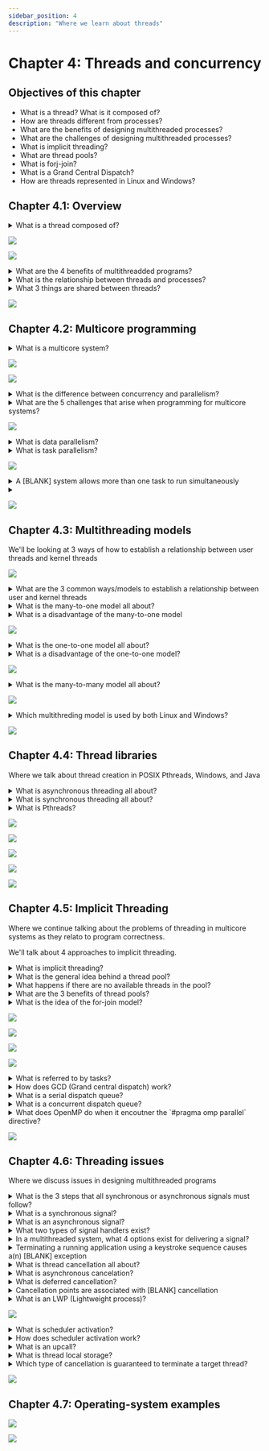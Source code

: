 ```yaml
---
sidebar_position: 4
description: "Where we learn about threads"
---
```


# Chapter 4: Threads and concurrency

## Objectives of this chapter

- What is a thread? What is it composed of?
- How are threads different from processes?
- What are the benefits of designing multithreaded processes?
- What are the challenges of designing multithreaded processes?
- What is implicit threading?
- What are thread pools?
- What is forj-join?
- What is a Grand Central Dispatch?
- How are threads represented in Linux and Windows?

## Chapter 4.1: Overview

<details>
    <summary>What is a thread composed of?</summary>
    <ul>
        <li>An ID</li>
        <li>A program counter (PC)</li>
        <li>A register set</li>
        <li>A stack</li>
    </ul>
</details>

![](./assets/f4.1.1.png)

![](./assets/f4.1.2.png)

<details>
    <summary>What are the 4 benefits of multithreadded programs?</summary>
    <ul>
        <li>Responsiveness: now you don't have to freeze a site when a user clicks a button</li>
        <li>Resource sharing: Threads share memory with the process they belong to!</li>
        <li>Economy: it's easier to context-switch between threads than processes</li>
        <li>Scalability: </li>
    </ul>
</details>

<details>
    <summary>What is the relationship between threads and processes?</summary>
    <div>A process consists of one or more threads</div>
</details>

<details>
    <summary>What 3 things are shared between threads?</summary>
    <ul>
        <li>Code</li>
        <li>Data</li>
        <li>Files</li>
    </ul>
</details>

![](./assets/sg4.1.png)

## Chapter 4.2: Multicore programming

<details>
    <summary>What is a multicore system?</summary>
    <div>A system that contains a single processing chip with multiple computing cores</div>
</details>


![](./assets/pa4.2.1.png)

![](./assets/pa4.2.2.png)

<details>
    <summary>What is the difference between concurrency and parallelism?</summary>
    <div>Concurrency: Every task in your to-do list gets to make progress!</div>
    <div>Parallelism: You can do more than one task at the same time</div>
</details>

<details>
    <summary>What are the 5 challenges that arise when programming for multicore systems?</summary>
    <ul>
        <li>Identifying tasks: this means where in my program can I find areas that can benefit from parallellism and/or concurrency?</li>
        <li>Balance: this means that each task must perform equal work of equal value</li>
        <li>Data splitting: this means dividing the data into separate cores</li>
        <li>Dats dependency: make sure one task's data isn't dependent on another task's data</li>
        <li>Testing and debugging is a pain in the butt LOL</li>
    </ul>
</details>

![](./assets/amdahls-law.png)

<details>
    <summary>What is data parallelism?</summary>
    <div>1 data over cores</div>
    <div>1 data, several cores performing the same operation</div>
    <div>Distribute one data over several threads that perform the same operation on the data</div>
    <div>Think of summing an array by having thread $T1$ sum $[0] ... [n/2 - 1]$ on core 0, and $T2$ sum $[n/2-1] ... [n-1]$ on core 1</div>
</details>

<details>
    <summary>What is task parallelism?</summary>
    <div>Tasks (threads) over cores</div>
    <div>Distribute threads across multiple cores</div>
    <div>Imagine a polyamorous couple (threads) who has to do household chores (operations on some data). One person can do the dishes while another takes out the trashwhile another cleans the bathroom while another buys groceries</div>
</details>

![](./assets/f4.2.1.png)

<details>
    <summary>A [BLANK] system allows more than one task to run simultaneously</summary>
    <div>Parallel</div>
</details>

<details>
    <summary></summary>
    <div></div>
</details>

![](./assets/sg4.2.png)

## Chapter 4.3: Multithreading models

We'll be looking at 3 ways of how to establish a relationship between user threads and kernel threads

![](./assets/f4.3.1.png)

<details>
    <summary>What are the 3 common ways/models to establish a relationship between user and kernel threads</summary>
    <ul>
        <li>Many-to-one model</li>
        <li>One-to-one model</li>
        <li>Many-to-many model</li>
    </ul>
</details>

<details>
    <summary>What is the many-to-one model all about?</summary>
    <div>Have one kernel thread, and assign a bunch of user threads to it</div>
</details>

<details>
    <summary>What is a disadvantage of the many-to-one model</summary>
    <div>If a thread needs to make a blocking sys call, the entire process will block</div>
    <div>Parallelism is not possible because only one thread can access the kernel at a time</div>
</details>

![](./assets/f4.3.2.png)

<details>
    <summary>What is the one-to-one model all about?</summary>
    <div>One kernel thread per user thread</div>
</details>

<details>
    <summary>What is a disadvantage of the one-to-one model?</summary>
    <div>If you got 9283746 user threads, you're gonna need 9283746 kernel threads. This has an impact on the performance of a system</div>
</details>

![](./assets/f4.3.3.png)

<details>
    <summary>What is the many-to-many model all about?</summary>
    <div>Take $n$ user level threads, and assign $\le n$ kernel threads to each of them</div>
</details>

![](./assets/f4.3.4.png)

<details>
    <summary>Which multithreding model is used by both Linux and Windows?</summary>
    <div>One-to-one model</div>
</details>

![](./assets/sg4.3.png)

## Chapter 4.4: Thread libraries

Where we talk about thread creation in POSIX Pthreads, Windows, and Java

<details>
    <summary>What is asynchronous threading all about?</summary>
    <div>Parent thread creates child thread, then parent continues execution alongside its child (concurrently and independently of one another)</div>
    <div>This means no data sharing between father and son</div>
</details>

<details>
    <summary>What is synchronous threading all about?</summary>
    <div>Father thread creates children, then wait for its children to be done with their jobs before continuing execution</div>
</details>

<details>
    <summary>What is Pthreads?</summary>
    <div>It is a specification for how threads should behave, NOT an implementation</div>
</details>

![](./assets/f4.4.1.png)

![](./assets/f4.4.2.png)

![](./assets/f4.4.3.png)

![](./assets/f4.4.4.png)

![](./assets/sg4.4.png)

## Chapter 4.5: Implicit Threading

Where we continue talking about the problems of threading in multicore systems as they relato to program correctness.

We'll talk about 4 approaches to implicit threading.

<details>
    <summary>What is implicit threading?</summary>
    <div>Transferring the responsability of creating nad managing threads from app devs to compilers and run=time libraries</div>
</details>

<details>
    <summary>What is the general idea behind a thread pool?</summary>
    <div>You make a bunch of threads at start-up, then when you need a thread for something, you pikc on eout from the pool of threads you just made</div>
</details>

<details>
    <summary>What happens if there are no available threads in the pool?</summary>
    <div>The task is queued until a thread is available</div>
</details>

<details>
    <summary>What are the 3 benefits of thread pools?</summary>
    <ul>
        <li>Picking a thread from the pool is faster then creating one</li>
        <li>Separating thread creation from task performance is a good thing!</li>
        <li>Putting limits on how many threads you have makes your CPU a happier CPU!</li>
    </ul>
</details>

<details>
    <summary>What is the idea of the for-join model?</summary>
    <div>Parent thread creates many kids, then waits for its kids to finish their job and join the parent</div>
</details>

![](./assets/f4.5.2.png)

![](./assets/pa4.5.2.png)

![](./assets/f4.5.3.png)

![](./assets/f4.5.4.png)

<details>
    <summary>What is referred to by tasks?</summary>
    <div>Sections of code</div>
</details>

<details>
    <summary>How does GCD (Grand central dispatch) work?</summary>
    <div>GCD places tasks on a dispatch queue that then get assigned to a thread from a pool of threads managed by GCD</div>
</details>

<details>
    <summary>What is a serial dispatch queue?</summary>
    <div>A dispatch queue where removed tasks must complete execution before another task is removed</div>
</details>

<details>
    <summary>What is a concurrent dispatch queue?</summary>
    <div>A dispatch queue where several tasks may be removed at a time</div>
</details>

<details>
    <summary>What does OpenMP do when it encoutner the `#pragma omp parallel` directive?</summary>
    <div>It creates as many threads as there are processing cores</div>
</details>

![](./assets/sg4.5.png)

## Chapter 4.6: Threading issues

Where we discuss issues in designing multithreaded programs

<details>
    <summary>What is the 3 steps that all synchronous or asynchronous signals must follow?</summary>
    <ul>
        <li>A signal is generated by some event</li>
        <li>The signal is delivered to a process</li>
        <li>Signal is handles after delivery</li>
    </ul>
</details>

<details>
    <summary>What is a synchronous signal?</summary>
    <div>A signal that is delivered (for handling) to the same process that triggered it</div>
</details>

<details>
    <summary>What is an asynchronous signal?</summary>
    <div>A signal generated by an even external to the running process</div>
</details>

<details>
    <summary>What two types of signal handlers exist?</summary>
    <ul>
        <li>User-defined signal handlers</li>
        <li>Default signal handler</li>
    </ul>
</details>

<details>
    <summary>In a multithreaded system, what 4 options exist for delivering a signal?</summary>
    <ul>
        <li>Give the signal to the thread that triggered the signal</li>
        <li>Oprah time! Every thread in the process gets the signal</li>
        <li>Give signal to some threads in the process</li>
        <li>Have one thread take care of all signals</li>
    </ul>
</details>

<details>
    <summary>Terminating a running application using a keystroke sequence causes a(n) [BLANK] exception</summary>
    <div>asynchronous</div>
</details>

<details>
    <summary>What is thread cancellation all about?</summary>
    <div>It's about terminating a thread before it has completed</div>
</details>

<details>
    <summary>What is asynchronous cancelation?</summary>
    <div>When a thread kills the target thread</div>
</details>

<details>
    <summary>What is deferred cancellation?</summary>
    <div>Suicide. The target thread checks if it should kill itself, then it does so in an orderly fashion</div>
</details>

<details>
    <summary>Cancellation points are associated with [BLANK] cancellation</summary>
    <div>deferred</div>
</details>

<details>
    <summary>What is an LWP (Lightweight process)?</summary>
    <div>A data struture to ease communication between kernel threads and user threads in many-to-many multithreading models</div>
</details>

![](./assets/f4.6.1.png)

<details>
    <summary>What is scheduler activation?</summary>
    <div>A scheme to ease communication user-thread lib and the kernel</div>
</details>

<details>
    <summary>How does scheduler activation work?</summary>
    <div>Kernel gives application a bunch of virtual processors that can be used to schedule user threads</div>
</details>

<details>
    <summary>What is an upcall?</summary>
    <div>A procedure where the kernel must inform an application about certain events</div>
</details>

<details>
    <summary>What is thread local storage?</summary>
    <div>Data that is unique to each thread</div>
</details>

<details>
    <summary>Which type of cancellation is guaranteed to terminate a target thread?</summary>
    <div>asynchronous cancellation</div>
</details>

![](./assets/sg4.6.png)

## Chapter 4.7: Operating-system examples

![](./assets/f4.7.1.png)

![](./assets/f4.7.2.png)



